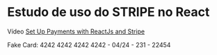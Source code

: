 # Estudo de uso do STRIPE no React

Vídeo [Set Up Payments with ReactJs and Stripe](https://www.youtube.com/watch?v=XKWJFpZYVAQ)

Fake Card: 4242 4242 4242 4242 - 04/24 - 231 - 22454
